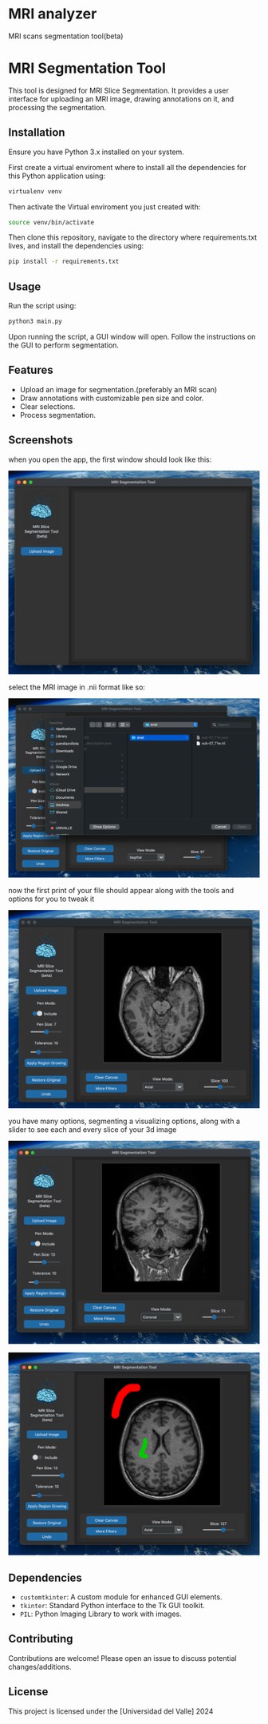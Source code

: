 # MRI analyzer
 MRI scans segmentation tool(beta)


# MRI Segmentation Tool

This tool is designed for MRI Slice Segmentation. It provides a user interface for uploading an MRI image, drawing annotations on it, and processing the segmentation.

## Installation

Ensure you have Python 3.x installed on your system.

First create a virtual enviroment where to install all the dependencies for this Python application using:

```bash
virtualenv venv
```

Then activate the Virtual enviroment you just created with:

```bash
source venv/bin/activate
```

Then clone this repository, navigate to the directory where requirements.txt lives, and install the dependencies using:

```bash
pip install -r requirements.txt
```

## Usage

Run the script using:

```bash
python3 main.py
```

Upon running the script, a GUI window will open. Follow the instructions on the GUI to perform segmentation.

## Features

- Upload an image for segmentation.(preferably an MRI scan)
- Draw annotations with customizable pen size and color.
- Clear selections.
- Process segmentation.

## Screenshots

when you open the app, the first window should look like this:

![First window](screenshots/start.png)

select the MRI image in .nii format like so:

![File selection](screenshots/load_image.png)

now the first print of your file should appear along with the tools and options for you to tweak it

![Main interface](screenshots/interface.png)

you have many options, segmenting a visualizing options, along with a slider to see each and every slice of your 3d image

![File selection](screenshots/coronal.png)

![File selection](screenshots/axial.png)



## Dependencies

- `customtkinter`: A custom module for enhanced GUI elements.
- `tkinter`: Standard Python interface to the Tk GUI toolkit.
- `PIL`: Python Imaging Library to work with images.

## Contributing

Contributions are welcome! Please open an issue to discuss potential changes/additions.

## License

This project is licensed under the [Universidad del Valle] 2024